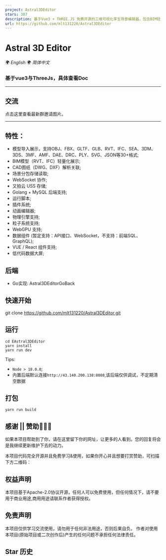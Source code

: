 ```yaml
---
project: Astral3DEditor
stars: 387
description: 基于Vue3 + THREE.JS 免费开源的三维可视化孪生场景编辑器，包含BIM轻量化、CAD解析预览、粒子系统、插件系统等特色功能。               Based on Vue3 + THREE.JS free open source 3D visual twin scene editor, including BIM lightweight, CAD analysis preview, particle system, plug-in system and other features.
url: https://github.com/mlt131220/Astral3DEditor
---
```


Astral 3D Editor
================

🌍 _English_ 🌍 _简体中文_

### 基于vue3与ThreeJs，具体查看Doc

  

* * *

交流
--

点击这里查看最新群邀请图片。

* * *

特性：
---

-   模型导入展示，支持OBJ、FBX、GLTF、GLB、RVT、IFC、SEA、3DM、3DS、3MF、AMF、DAE、DRC、PLY、SVG、JSON等30+格式;
-   BIM模型（RVT、IFC）轻量化展示;
-   CAD图纸（DWG、DXF）解析关联;
-   场景分包存储读取;
-   WebSocket 协作;
-   又拍云 USS 存储;
-   Golang + MySQL 后端支持;
-   运行脚本;
-   插件系统;
-   动画编辑器;
-   物理引擎支持;
-   粒子系统支持;
-   WebGPU 支持;
-   数据组件 (暂定支持：API接口、WebSocket，不支持：前端SQL、GraphQL);
-   VUE / React 组件支持;
-   低代码数据大屏;

后端
--

-   Go实现: Astral3DEditorGoBack

快速开始
----

   git clone https://github.com/mlt131220/Astral3DEditor.git

运行
--

    cd EAstral3DEditor
    yarn install
    yarn run dev

Tips:

-   `Node > 18.0.0`;
-   内置后端默认连接`http://43.140.200.138:8080`,该后端仅供调试，不定期清空数据

打包
--

    yarn run build

感谢 || 赞助🌹🌹🌹
--------------

如果本项目帮助到了你，请在这里留下你的网址，让更多的人看到。您的回复将会是我继续更新维护下去的动力。  
  
本项目代码完全开源并且免费学习&使用，如果你开心并且想要打赏赞助，可扫描下方二维码：  

权益声明
----

本项目基于Apache-2.0协议开源，任何人可以免费使用，但任何情况下，请不要用于商业用途,商用用途请联系作者获得授权。

免责声明
----

本项目仅供学习交流使用，请勿用于任何非法用途，否则后果自负。 作者对使用本项目(原始项目或二次创作后)产生的任何问题不承担任何法律责任。

Star 历史
-------
